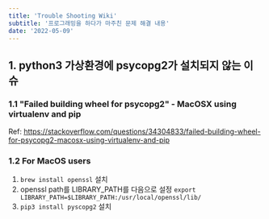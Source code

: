 ```yaml
---
title: 'Trouble Shooting Wiki'
subtitle: '프로그래밍을 하다가 마주친 문제 해결 내용'
date: '2022-05-09'
---
```



## 1. python3 가상환경에 **psycopg2**가 설치되지 않는 이슈

### 1.1 "Failed building wheel for psycopg2" - MacOSX using virtualenv and pip

Ref: https://stackoverflow.com/questions/34304833/failed-building-wheel-for-psycopg2-macosx-using-virtualenv-and-pip

### 1.2 For MacOS users

1. `brew install openssl` 설치
2. openssl path를 LIBRARY_PATH를 다음으로 설정
`export LIBRARY_PATH=$LIBRARY_PATH:/usr/local/openssl/lib/`
3. `pip3 install pyscopg2` 설치

<br>
